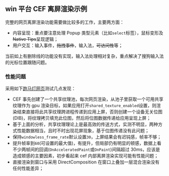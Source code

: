 ## win 平台 CEF 离屏渲染示例

完整的网页离屏渲染功能需要做比较多的工作，主要两方面：

- 内容呈现：重点要注意处理 Popup 类型元素（比如`select`标签），鼠标变形及~~Native Tips~~呈现逻辑；
- 用户交互：输入事件，~~拖拽事件~~，输入法，~~可访问性~~等；

当前如上有删除线的功能没有实现，输入法处理相对复杂，重点解决了搜狗输入法的光标位置跟随问题。

### 性能问题

采用如下[跑马灯网页](https://33tool.com/marquee/)测试几点发现：

- CEF 事先创建了一个共享纹理池，每次网页渲染，从池子里获取一个可用共享纹理作为 gpu 渲染目标，如果应用打开`shared_texture_enabled`设置，则渲染结束直接将此共享纹理跨进程传递到应用上屏，否则创建一个设备无关位图(DIB)，将纹理拷贝填充此位图，然后将位图数据传递给应用呈现上屏；
- 基于上面的分析，共享纹理理论上是最高效的传送方式，实测不明显，两种方式性能数据相当，且时不时出现花屏现象，基于位图传递没有此问题；
- 保持`windowless_frame_rate`默认设置`30`，上屏结果会有迟钝感，帧率不够；
- 提升帧率到`60`(可设置的最大值)，有提升，但局部仍有明显的顿感，数据上看不少两帧间的回调(`OnAcceleratedPaint`或`OnPaint`)间隔超过 30ms，应该是造成顿感的主要因素，初步看起来 cef 内部离屏渲染实现可能有性能问题；
- 直接渲染到窗口与采用 DirectComposition 在窗口上叠加一层混合渲染没有任何性能差异；
